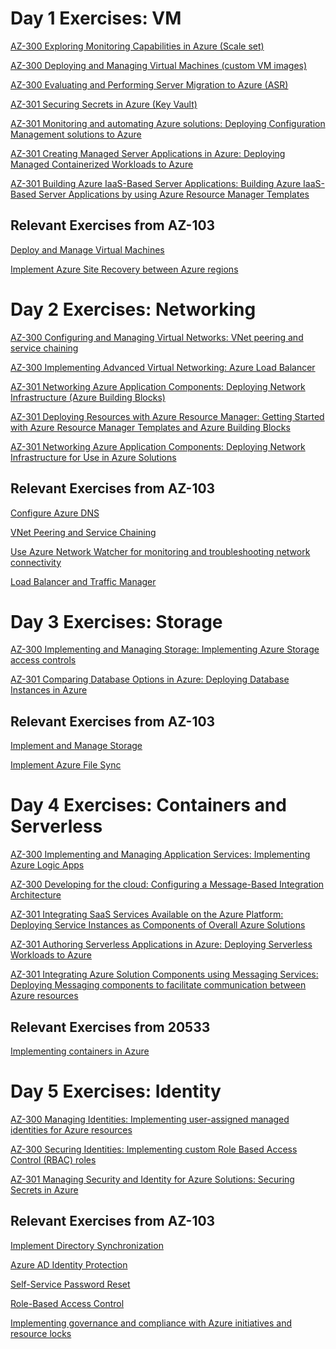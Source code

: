 # Day 1 Exercises: VM
[AZ-300 Exploring Monitoring Capabilities in Azure (Scale set)](https://github.com/MicrosoftLearning/AZ-300-MicrosoftAzureArchitectTechnologies/blob/master/Instructions/AZ-300T01_Lab_Mod01_Exploring%20Monitoring%20Capabilities%20in%20Azure.md)

[AZ-300 Deploying and Managing Virtual Machines (custom VM images)](https://github.com/MicrosoftLearning/AZ-300-MicrosoftAzureArchitectTechnologies/blob/master/Instructions/AZ-300T01_Lab_Mod03_Implementing%20Custom%20Azure%20VM%20Images.md)

[AZ-300 Evaluating and Performing Server Migration to Azure (ASR)](https://github.com/MicrosoftLearning/AZ-300-MicrosoftAzureArchitectTechnologies/blob/master/Instructions/AZ-300T02_Lab_Mod01_Implementing%20Azure%20to%20Azure%20migration.md)

[AZ-301 Securing Secrets in Azure (Key Vault)](https://github.com/MicrosoftLearning/AZ-301-MicrosoftAzureArchitectDesign/blob/master/Instructions/AZ-301T01_Lab_Mod01_Securing%20Secrets%20in%20Azure.md)

[AZ-301 Monitoring and automating Azure solutions: Deploying Configuration Management solutions to Azure](https://github.com/MicrosoftLearning/AZ-301-MicrosoftAzureArchitectDesign/blob/master/Instructions/AZ-301T02_Lab_Mod03_Deploying%20Configuration%20Management%20solutions%20to%20Azure.md)

[AZ-301 Creating Managed Server Applications in Azure: Deploying Managed Containerized Workloads to Azure](https://github.com/MicrosoftLearning/AZ-301-MicrosoftAzureArchitectDesign/blob/master/Instructions/AZ-301T03_Lab_Mod02_Deploying%20Managed%20Containerized%20Workloads%20to%20Azure.md)

[AZ-301 Building Azure IaaS-Based Server Applications: Building Azure IaaS-Based Server Applications by using Azure Resource Manager Templates](https://github.com/MicrosoftLearning/AZ-301-MicrosoftAzureArchitectDesign/blob/master/Instructions/AZ-301T04_Lab_Mod02_Building%20Azure%20IaaS-Based%20Server%20Applications%20by%20using%20ARM.md)

## Relevant Exercises from AZ-103
[Deploy and Manage Virtual Machines](https://github.com/MicrosoftLearning/AZ-103-MicrosoftAzureAdministrator/blob/master/Instructions/Labs/02a%20-%20Deploy%20and%20Manage%20Virtual%20Machines%20(az-100-03).md)

[Implement Azure Site Recovery between Azure regions](https://github.com/MicrosoftLearning/AZ-103-MicrosoftAzureAdministrator/blob/master/Instructions/Labs/07%20-%20Implement%20ASR%20Between%20Regions%20(az-101-01).md)


# Day 2 Exercises: Networking
[AZ-300 Configuring and Managing Virtual Networks: VNet peering and service chaining](https://github.com/MicrosoftLearning/AZ-300-MicrosoftAzureArchitectTechnologies/blob/master/Instructions/AZ-300T02_Lab_Mod03_Configuring%20VNet%20peering%20and%20service%20chaining.md)

[AZ-300 Implementing Advanced Virtual Networking: Azure Load Balancer](https://github.com/MicrosoftLearning/AZ-300-MicrosoftAzureArchitectTechnologies/blob/master/Instructions/AZ-300T03_Lab_Mod03_Implementing%20Azure%20Load%20Balancer%20Standard.md)

[AZ-301 Networking Azure Application Components: Deploying Network Infrastructure (Azure Building Blocks)](https://github.com/MicrosoftLearning/AZ-301-MicrosoftAzureArchitectDesign/blob/master/Instructions/AZ-301T04_Lab_Mod03_Deploying%20Network%20Infrastructure%20for%20use%20in%20Azure%20Solutions.md)

[AZ-301 Deploying Resources with Azure Resource Manager: Getting Started with Azure Resource Manager Templates and Azure Building Blocks](https://github.com/MicrosoftLearning/AZ-301-MicrosoftAzureArchitectDesign/blob/master/Instructions/AZ-301T03_Lab_Mod01_Getting%20Started%20with%20Azure%20Resource%20Manager%20Templates.md)

[AZ-301 Networking Azure Application Components: Deploying Network Infrastructure for Use in Azure Solutions](https://github.com/MicrosoftLearning/AZ-301-MicrosoftAzureArchitectDesign/blob/master/Instructions/AZ-301T04_Lab_Mod03_Deploying%20Network%20Infrastructure%20for%20use%20in%20Azure%20Solutions.md)

## Relevant Exercises from AZ-103
[Configure Azure DNS](https://github.com/MicrosoftLearning/AZ-103-MicrosoftAzureAdministrator/blob/master/Instructions/Labs/04%20-%20Configure%20Azure%20DNS%20(az-100-04b).md)

[VNet Peering and Service Chaining](https://github.com/MicrosoftLearning/AZ-103-MicrosoftAzureAdministrator/blob/master/Instructions/Labs/05%20-%20VNet%20Peering%20and%20Service%20Chaining%20(az-100-04).md)

[Use Azure Network Watcher for monitoring and troubleshooting network connectivity](https://github.com/MicrosoftLearning/AZ-103-MicrosoftAzureAdministrator/blob/master/Instructions/Labs/06%20-%20Azure%20Network%20Watcher%20(az-101-03b).md)

[Load Balancer and Traffic Manager](https://github.com/MicrosoftLearning/AZ-103-MicrosoftAzureAdministrator/blob/master/Instructions/Labs/08%20-%20Load%20Balancer%20and%20Traffic%20Manager%20(az-101-03).md)


# Day 3 Exercises: Storage
[AZ-300 Implementing and Managing Storage: Implementing Azure Storage access controls](https://github.com/MicrosoftLearning/AZ-300-MicrosoftAzureArchitectTechnologies/blob/master/Instructions/AZ-300T03_Lab_Mod01_Implementing%20Azure%20Storage%20access%20controls.md)

[AZ-301 Comparing Database Options in Azure: Deploying Database Instances in Azure](https://github.com/MicrosoftLearning/AZ-301-MicrosoftAzureArchitectDesign/blob/master/Instructions/AZ-301T02_Lab_Mod02_Deploying%20Database%20Instances%20in%20Azure.md)

## Relevant Exercises from AZ-103

[Implement and Manage Storage](https://github.com/MicrosoftLearning/AZ-103-MicrosoftAzureAdministrator/blob/master/Instructions/Labs/03%20-%20Implement%20and%20Manage%20Storage%20(az-100-02).md)

[Implement Azure File Sync](https://github.com/MicrosoftLearning/AZ-103-MicrosoftAzureAdministrator/blob/master/Instructions/Labs/12%20-%20Implementing%20File%20Sync%20(az-100-02b).md)


# Day 4 Exercises: Containers and Serverless
[AZ-300 Implementing and Managing Application Services: Implementing Azure Logic Apps](https://github.com/MicrosoftLearning/AZ-300-MicrosoftAzureArchitectTechnologies/blob/master/Instructions/AZ-300T04_Lab_Mod01_Implementing%20Azure%20Logic%20Apps.md)

[AZ-300 Developing for the cloud: Configuring a Message-Based Integration Architecture](https://github.com/MicrosoftLearning/AZ-300-MicrosoftAzureArchitectTechnologies/blob/master/Instructions/AZ-300T06_Lab_Mod01_Configuring%20a%20Message-Based%20Integration%20Architecture.md)

[AZ-301 Integrating SaaS Services Available on the Azure Platform: Deploying Service Instances as Components of Overall Azure Solutions](https://github.com/MicrosoftLearning/AZ-301-MicrosoftAzureArchitectDesign/blob/master/Instructions/AZ-301T01_Lab_Mod02_Deploying%20Service%20Instances%20as%20Components%20of%20Overall%20Azure%20Solutions.md)

[AZ-301 Authoring Serverless Applications in Azure: Deploying Serverless Workloads to Azure](
https://github.com/MicrosoftLearning/AZ-301-MicrosoftAzureArchitectDesign/blob/master/Instructions/AZ-301T03_Lab_Mod03_Deploying%20Serverless%20Workloads%20to%20Azure.md)

[AZ-301 Integrating Azure Solution Components using Messaging Services: Deploying Messaging components to facilitate communication between Azure resources](https://github.com/MicrosoftLearning/AZ-301-MicrosoftAzureArchitectDesign/blob/master/Instructions/AZ-301T04_Lab_Mod04_Deploying%20Messaging%20components%20to%20facilitate%20communication%20between%20Azure%20resources.md)

## Relevant Exercises from 20533
[Implementing containers in Azure](https://github.com/MicrosoftLearning/20533-ImplementingMicrosoftAzureInfrastructureSolutions/blob/master/Instructions/20533E_LAB_AK_07.md)


# Day 5 Exercises: Identity
[AZ-300 Managing Identities: Implementing user-assigned managed identities for Azure resources](https://github.com/MicrosoftLearning/AZ-300-MicrosoftAzureArchitectTechnologies/blob/master/Instructions/AZ-300T01_Lab_Mod05_Implementing%20user-assigned%20managed%20identities%20for%20Azure%20resources.md)

[AZ-300 Securing Identities: Implementing custom Role Based Access Control (RBAC) roles](https://github.com/MicrosoftLearning/AZ-300-MicrosoftAzureArchitectTechnologies/blob/master/Instructions/AZ-300T03_Lab_Mod04_Implementing%20custom%20Role%20Based%20Access%20Control%20roles.md)

[AZ-301 Managing Security and Identity for Azure Solutions: Securing Secrets in Azure](https://github.com/MicrosoftLearning/AZ-301-MicrosoftAzureArchitectDesign/blob/master/Instructions/AZ-301T01_Lab_Mod01_Securing%20Secrets%20in%20Azure.md)

## Relevant Exercises from AZ-103
[Implement Directory Synchronization](https://github.com/MicrosoftLearning/AZ-103-MicrosoftAzureAdministrator/blob/master/Instructions/Labs/09%20-%20Implement%20Directory%20Synchronization%20(az-100-05).md)

[Azure AD Identity Protection](https://github.com/MicrosoftLearning/AZ-103-MicrosoftAzureAdministrator/blob/master/Instructions/Labs/10a%20-%20Azure%20AD%20Identity%20Protection%20(az-101-04b).md)

[Self-Service Password Reset](https://github.com/MicrosoftLearning/AZ-103-MicrosoftAzureAdministrator/blob/master/Instructions/Labs/10b%20-%20Self-Service%20Password%20Reset%20(az-100-05b).md)

[Role-Based Access Control](https://github.com/MicrosoftLearning/AZ-103-MicrosoftAzureAdministrator/blob/master/Instructions/Labs/11a%20-%20Role-Based%20Access%20Control%20(az-100-01).md)

[Implementing governance and compliance with Azure initiatives and resource locks](https://github.com/MicrosoftLearning/AZ-103-MicrosoftAzureAdministrator/blob/master/Instructions/Labs/11b%20-%20Governance%20and%20Compliance%20(az-100-01b).md)
